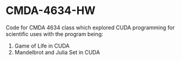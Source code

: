 # CMDA-4634-HW

Code for CMDA 4634 class which explored CUDA programming for scientific uses with the program being:
1. Game of Life in CUDA
2. Mandelbrot and Julia Set in CUDA
